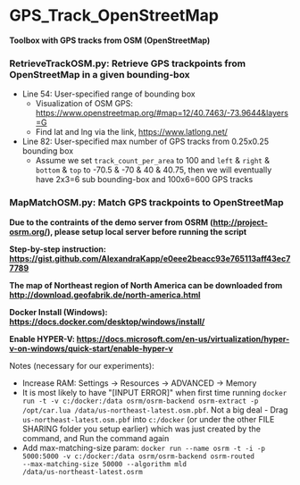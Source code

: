 # GPS_Track_OpenStreetMap
**Toolbox with GPS tracks from OSM (OpenStreetMap)**

### RetrieveTrackOSM.py: Retrieve GPS trackpoints from OpenStreetMap in a given bounding-box
- Line 54: User-specified range of bounding box 
  - Visualization of OSM GPS: https://www.openstreetmap.org/#map=12/40.7463/-73.9644&layers=G
  - Find lat and lng via the link, https://www.latlong.net/
- Line 82: User-specified max number of GPS tracks from 0.25x0.25 bounding box
  - Assume we set <code>track_count_per_area</code> to 100 and <code>left</code> & <code>right</code> & <code>bottom</code> & <code>top</code> to -70.5 & -70 & 40 & 40.75, then we will eventually have 2x3=6 sub bounding-box and 100x6=600 GPS tracks

### MapMatchOSM.py: Match GPS trackpoints to OpenStreetMap
**Due to the contraints of the demo server from OSRM (http://project-osrm.org/), please setup local server before running the script**

**Step-by-step instruction: https://gist.github.com/AlexandraKapp/e0eee2beacc93e765113aff43ec77789**

**The map of Northeast region of North America can be downloaded from http://download.geofabrik.de/north-america.html**

**Docker Install (Windows): https://docs.docker.com/desktop/windows/install/**

**Enable HYPER-V: https://docs.microsoft.com/en-us/virtualization/hyper-v-on-windows/quick-start/enable-hyper-v**

Notes (necessary for our experiments):
- Increase RAM: Settings -> Resources -> ADVANCED -> Memory
- It is most likely to have "[INPUT ERROR]" when first time running <code>docker run -t -v c:/docker:/data osrm/osrm-backend osrm-extract -p /opt/car.lua /data/us-northeast-latest.osm.pbf</code>. Not a big deal - Drag <code>us-northeast-latest.osm.pbf</code> into <code>c:/docker</code> (or under the other FILE SHARING folder you setup earlier) which was just created by the command, and Run the command again
- Add max-matching-size param: <code>docker run --name osrm -t -i -p 5000:5000 -v c:/docker:/data osrm/osrm-backend osrm-routed --max-matching-size 50000 --algorithm mld /data/us-northeast-latest.osrm</code>
